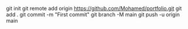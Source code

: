 git init
git remote add origin https://github.com/Mohamed/portfolio.git
git add .
git commit -m "First commit"
git branch -M main
git push -u origin main
